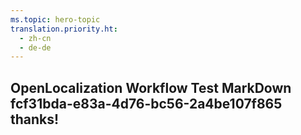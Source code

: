 ```yaml
---
ms.topic: hero-topic
translation.priority.ht: 
  - zh-cn
  - de-de
---
```

## OpenLocalization Workflow Test MarkDown fcf31bda-e83a-4d76-bc56-2a4be107f865 thanks!
